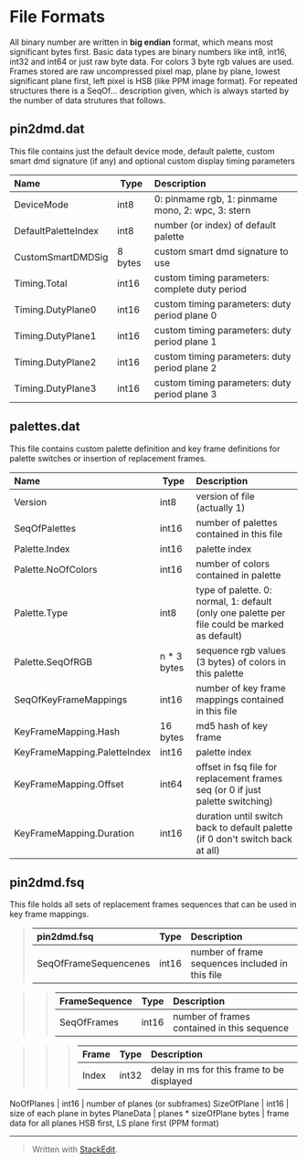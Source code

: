 # File Formats
All binary number are written in **big endian** format, which means most significant bytes first. Basic data types are binary numbers like int8, int16, int32 and int64 or just raw byte data.
For colors 3 byte rgb values are used. Frames stored are raw uncompressed pixel map, plane by plane, lowest significant plane first, left pixel is HSB (like PPM image format).
For repeated structures there is a SeqOf... description given, which is always started by the number of data strutures that follows.

## pin2dmd.dat

This file contains just the default device mode, default palette, custom smart dmd signature (if any) and optional custom display timing parameters

Name | Type | Description
 :----- | --- | :-----------
 DeviceMode | int8 | 0: pinmame rgb, 1: pinmame mono, 2: wpc, 3: stern
 DefaultPaletteIndex | int8 | number (or index) of default palette
 CustomSmartDMDSig | 8 bytes | custom smart dmd signature to use
 Timing.Total | int16  |custom timing parameters: complete duty period
 Timing.DutyPlane0 | int16  |custom timing parameters: duty period plane 0
 Timing.DutyPlane1 | int16  |custom timing parameters: duty period plane 1
 Timing.DutyPlane2 | int16  |custom timing parameters: duty period plane 2
 Timing.DutyPlane3 | int16  |custom timing parameters: duty period plane 3
 

## palettes.dat
This file contains custom palette definition and key frame definitions for palette switches or insertion of replacement frames.

Name | Type | Description
 :----- | --- | :-----------
Version | int8 | version of file (actually 1)
SeqOfPalettes | int16 | number of palettes contained in this file
Palette.Index | int16 | palette index
Palette.NoOfColors | int16 | number of colors contained in palette
Palette.Type | int8 | type of palette. 0: normal, 1: default (only one palette per file could be marked as default)
Palette.SeqOfRGB | n * 3 bytes | sequence rgb values (3 bytes) of colors in this palette
SeqOfKeyFrameMappings |  int16 | number of key frame mappings contained in this file
KeyFrameMapping.Hash | 16 bytes | md5 hash of key frame
KeyFrameMapping.PaletteIndex | int16 | palette index
KeyFrameMapping.Offset | int64 | offset in fsq file for replacement frames seq (or 0 if just palette switching)
KeyFrameMapping.Duration | int16 | duration until switch back to default palette (if 0 don't switch back at all)

## pin2dmd.fsq
This file holds all sets of replacement frames sequences that can be used in key frame mappings.

> pin2dmd.fsq | Type | Description
> :----- | --- | :-----------
> SeqOfFrameSequencenes | int16 | number of frame sequences included in this file

> > FrameSequence | Type | Description
> > :----- | --- | :-----------
> > SeqOfFrames | int16 | number of frames contained in this sequence

> > > Frame | Type | Description
> > > :----- | --- | :-----------
> > > Index | int32 | delay in ms for this frame to be displayed
NoOfPlanes | int16 | number of planes (or subframes)
SizeOfPlane | int16 | size of each plane in bytes
PlaneData | planes * sizeOfPlane bytes | frame data for all planes HSB first, LS plane first (PPM format)

--- 

> Written with [StackEdit](https://stackedit.io/).